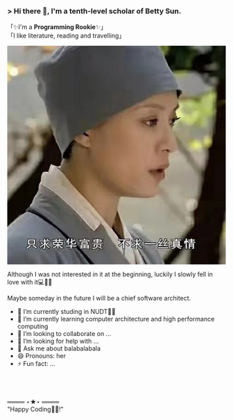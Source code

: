   ### > Hi there 👋, I'm a tenth-level scholar of Betty Sun.

<!--
**pudding-art/pudding-art** is a  _special_  repository because its `README.md` (this file) appears on your GitHub profile.-->


「✨I'm a **Programming Rookie**✨」
</br>
「I like literature, reading and travelling」

<div align="center">
 <img hight="300" width="700" alt="JPG" align="center" src="https://github.com/pudding-art/pudding-art/blob/master/asserts/566931653642556_.pic.jpg">
</div>


Although I was not interested in it at the beginning,
luckily I slowly fell in love with it💻👨‍💻

Maybe someday in the future I will be a chief software architect.

- 🔭 I’m currently studing in NUDT👨‍🏛 
- 🌱 I’m currently learning computer architecture and high performance computing
- 👯 I’m looking to collaborate on ...
- 🤔 I’m looking for help with ...
- 💬 Ask me about balabalabala
- 😄 Pronouns: her
- ⚡ Fun fact: ...

</br>
</br>
</br>
                                                      ════ ⋆★⋆ ════</br>
                                                     "Happy Coding👨‍💻!"

